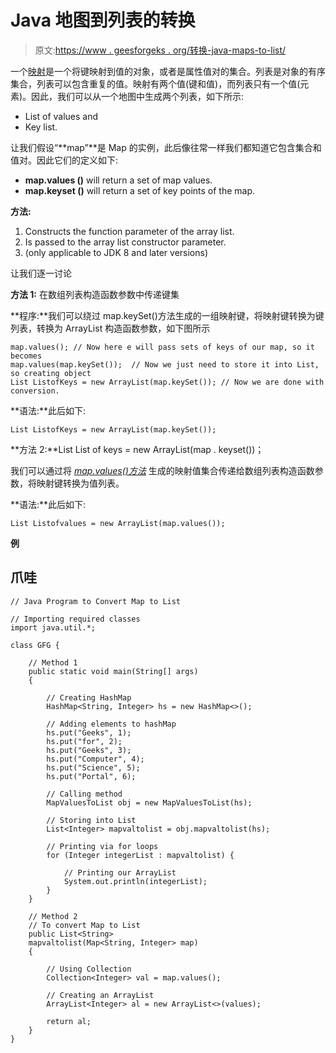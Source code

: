 # Java 地图到列表的转换

> 原文:[https://www . geesforgeks . org/转换-java-maps-to-list/](https://www.geeksforgeeks.org/conversion-of-java-maps-to-list/)

一个[映射](https://www.geeksforgeeks.org/map-interface-java-examples/)是一个将键映射到值的对象，或者是属性值对的集合。列表是对象的有序集合，列表可以包含重复的值。映射有两个值(键和值)，而列表只有一个值(元素)。因此，我们可以从一个地图中生成两个列表，如下所示:

*   List of values and
*   Key list.

让我们假设“**map”**是 Map 的实例，此后像往常一样我们都知道它包含集合和值对。因此它们的定义如下:

*   **map.values ()** will return a set of map values.
*   **map.keyset ()** will return a set of key points of the map.

**方法:**

1.  Constructs the function parameter of the array list.
2.  Is passed to the array list constructor parameter.
3.  (only applicable to JDK 8 and later versions)

让我们逐一讨论

**方法 1:** 在数组列表构造函数参数中传递键集

**程序:**我们可以绕过 map.keySet()方法生成的一组映射键，将映射键转换为键列表，转换为 ArrayList 构造函数参数，如下图所示

```
map.values(); // Now here e will pass sets of keys of our map, so it becomes
map.values(map.keySet());  // Now we just need to store it into List, so creating object 
List ListofKeys = new ArrayList(map.keySet()); // Now we are done with conversion. 
```

**语法:**此后如下:

```
List ListofKeys = new ArrayList(map.keySet());
```

**方法 2:**List List of keys = new ArrayList(map . keyset())；

我们可以通过将 [*map.values()方法*](https://www.geeksforgeeks.org/hashmap-values-method-in-java/) 生成的映射值集合传递给数组列表构造函数参数，将映射键转换为值列表。

**语法:**此后如下:

```
List Listofvalues = new ArrayList(map.values());
```

**例**

## 爪哇

```
// Java Program to Convert Map to List

// Importing required classes
import java.util.*;

class GFG {

    // Method 1
    public static void main(String[] args)
    {

        // Creating HashMap
        HashMap<String, Integer> hs = new HashMap<>();

        // Adding elements to hashMap
        hs.put("Geeks", 1);
        hs.put("for", 2);
        hs.put("Geeks", 3);
        hs.put("Computer", 4);
        hs.put("Science", 5);
        hs.put("Portal", 6);

        // Calling method
        MapValuesToList obj = new MapValuesToList(hs);

        // Storing into List
        List<Integer> mapvaltolist = obj.mapvaltolist(hs);

        // Printing via for loops
        for (Integer integerList : mapvaltolist) {

            // Printing our ArrayList
            System.out.println(integerList);
        }
    }

    // Method 2
    // To convert Map to List
    public List<String>
    mapvaltolist(Map<String, Integer> map)
    {

        // Using Collection
        Collection<Integer> val = map.values();

        // Creating an ArrayList
        ArrayList<Integer> al = new ArrayList<>(values);

        return al;
    }
}
```